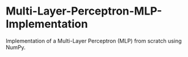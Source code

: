 # Multi-Layer-Perceptron-MLP-Implementation
Implementation of a Multi-Layer Perceptron (MLP) from scratch using NumPy.
